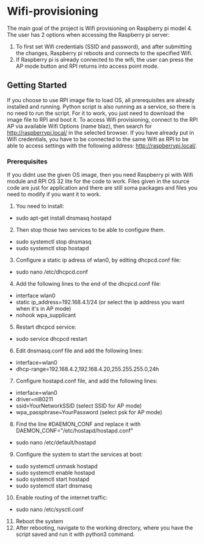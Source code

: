 # Wifi-provisioning

The main goal of the project is Wifi provisioning on Raspberry pi model 4. The user has 2 options when accessing the Raspberry pi server: 
1. To first set Wifi credentials (SSID and password), and after submitting the changes, Raspberry pi reboots and connects to the specified Wifi.
2. If Raspberry pi is already connected to the wifi, the user can press the AP mode button and RPI returns into access point mode.

## Getting Started

If you choose to use RPI image file to load OS, all prerequisites are already installed and running. Python script is also running as a service, so there is no need to run the script. For it to work, you just need to download the image file to RPI and boot it. To access Wifi provisioning, connect to the RPI AP via available Wifi Options (name blaz), then search for http://raspberrypi.local/ in the selected browser. If you have already put in Wifi credentials, you have to be connected to the same Wifi as RPI to be able to access settings with the following address: http://raspberrypi.local/. 

### Prerequisites

If you didnt use the given OS image, then you need Raspberry pi with Wifi module and RPI OS 32 lite for the code to work. Files given in the source code are just for application and there are still soma packages and files you need to modify if you want it to work. 

1. You need to install: 
 - sudo apt-get install dnsmasq hostapd
2. Then stop those two services to be able to configure them.
 - sudo systemctl stop dnsmasq
 - sudo systemctl stop hostapd
3. Configure a static ip adress of wlan0, by editing dhcpcd.conf file:
 - sudo nano /etc/dhcpcd.conf
4. Add the following lines to the end of the dhcpcd.conf file:
 - interface wlan0
 - static ip_address=192.168.4.1/24 (or select the ip address you want when it's in AP mode)
 - nohook wpa_supplicant
5. Restart dhcpcd service:
  - sudo service dhcpcd restart
6. Edit dnsmasq.conf file and add the following lines:
  - interface=wlan0
  - dhcp-range=192.168.4.2,192.168.4.20,255.255.255.0,24h
7. Configure hostapd.conf file, and add the following lines:
  - interface=wlan0
  - driver=nl80211
  - ssid=YourNetworkSSID          (select SSID for AP mode)
  - wpa_passphrase=YourPassword   (select psk for AP mode)
8. Find the line #DAEMON_CONF and replace it with DAEMON_CONF="/etc/hostapd/hostapd.conf"
  - sudo nano /etc/default/hostapd
9. Configure the system to start the services at boot:
  - sudo systemctl unmask hostapd
  - sudo systemctl enable hostapd
  - sudo systemctl start hostapd
  - sudo systemctl start dnsmasq
10. Enable routing of the internet traffic:
  - sudo nano /etc/sysctl.conf
11. Reboot the system
12. After rebooting, navigate to the working directory, where you have the script saved and run it with python3 command. 

